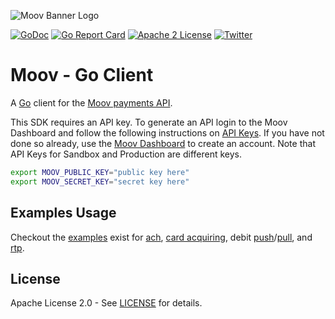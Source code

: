 ![Moov Banner Logo](https://github.com/moovfinancial/moov-go/assets/120951/3632d9ea-0c64-40e5-8f9e-b13b28b5e197)

[![GoDoc](https://godoc.org/github.com/moovfinancial/moovgo?status.svg)](https://godoc./github.com/moovfinancial/moov-go)
[![Go Report Card](https://goreportcard.com/badge/github.com/moovfinancial/moov-go)](https://goreportcard.com/report/github.com/moovfinancial/moov-go)
[![Apache 2 License](https://img.shields.io/badge/license-Apache2-blue.svg)](https://raw.githubusercontent.com/moovfinancial/moov-go/master/LICENSE)
[![Twitter](https://img.shields.io/twitter/follow/moov?style=social)](https://twitter.com/moov?lang=en)


# Moov - Go Client
A [Go](http://golang.org) client for the [Moov payments API](https://docs.moov.io/api/).


This SDK requires an API key. To generate an API login to the Moov Dashboard and follow the following instructions on [API Keys](https://docs.moov.io/guides/get-started/api-keys/). If you have not done so already, use the [Moov Dashboard](https://dashboard.moov.io/signup) to create an account. Note that API Keys for Sandbox and Production are different keys.

```bash
export MOOV_PUBLIC_KEY="public key here"
export MOOV_SECRET_KEY="secret key here"
```

## Examples Usage

Checkout the [examples](./examples/README.md) exist for [ach](./examples/ach/), [card acquiring](./examples/card_acquiring/), debit [push](./examples/debit_card_push/)/[pull](./examples/debit_card_pull/), and [rtp](./examples/rtp/).

## License

Apache License 2.0 - See [LICENSE](LICENSE) for details.
